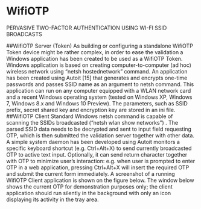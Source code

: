 # WifiOTP 
PERVASIVE TWO-FACTOR AUTHENTICATION USING WI-FI SSID BROADCASTS

##WifiOTP Server (Token)
As building or configuring a standalone WifiOTP Token device might be rather complex, in order to ease the validation a Windows application has been created to be used as a WifiOTP Token. Windows application is based on creating computer-to-computer (ad hoc) wireless network using “netsh hostednetwork” command. An application has been created using Autoit [15] that generates and encrypts one-time passwords and passes SSID name as an argument to netsh command. This application can run on any computer equipped with a WLAN network card and a recent Windows operating system (tested on Windows XP, Windows 7, Windows 8.x and Windows 10 Preview). The parameters, such as SSID prefix, secret shared key and encryption key are stored in an ini file.
##WifiOTP Client
Standard Windows netsh command is capable of scanning the SSIDs broadcasted (“netsh wlan show networks”) . The parsed SSID data needs to be decrypted and sent to input field requesting OTP, which is then submitted the validation server together with other data. A simple system daemon has been developed using Autoit monitors a specific keyboard shortcut (e.g. Ctrl+Alt+X) to send currently broadcasted OTP to active text input. Optionally, it can send return character together with OTP to minimize user’s interaction: e.g. when user is prompted to enter OTP in a web application, pressing Ctrl+Alt+X will insert the required OTP and submit the current form immediately. A screenshot of a running WifiOTP Client application is shown on the figure below. The window below shows the current OTP for demonstration purposes only; the client application should run silently in the background with only an icon displaying its activity in the tray area.

